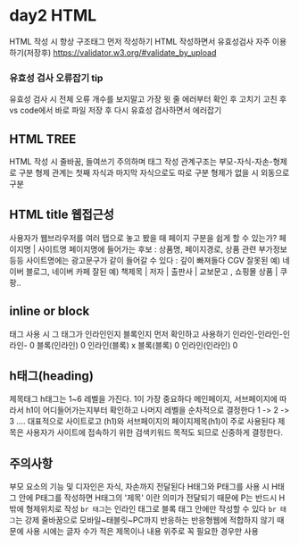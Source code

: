 # day2 HTML 
 HTML 작성 시 항상 구조태그 먼저 작성하기
 HTML 작성하면서 유효성검사 자주 이용하기(저장후)
 https://validator.w3.org/#validate_by_upload
### 유효성 검사 오류잡기 tip
 유효성 검사 시 전체 오류 개수를 보지말고 가장 윗 줄 에러부터 확인 후 고치기
 고친 후 vs code에서 바로 파일 저장 후 다시 유효성 검사하면서 에러잡기
## HTML TREE
 HTML 작성 시 줄바꿈, 들여쓰기 주의하며 태그 작성
 관계구조는 부모-자식-자손-형제로 구분
 형제 관계는 첫째 자식과 마지막 자식으로도 따로 구분
 형제가 없을 시 외동으로 구분
## HTML title 웹접근성
 사용자가 웹브라우저를 여러 탭으로 놓고 봤을 때 페이지 구분을 쉽게 할 수 있는가?
 페이지명 | 사이트명 
 페이지명에 들어가는 후보 : 상품명, 페이지경로, 상품 관련 부가정보 등등
 사이트명에는 광고문구가 같이 들어갈 수 있다 : 깊이 빠져들다 CGV
 잘못된 예) 네이버 블로그, 네이버 카페
 잘된 예) 책제목 | 저자 | 출판사 | 교보문고 , 쇼핑몰 상품 | 쿠팡..
## inline or block
 태그 사용 시 그 태그가 인라인인지 블록인지 먼저 확인하고 사용하기
 인라인-인라인-인라인- 0
 블록(인라인) 0
 인라인(블록) x
 블록(블록) 0
 인라인(인라인) 0
 ## h태그(heading)
  제목태그 h태그는 1~6 레벨을 가진다. 1이 가장 중요하다
  메인페이지, 서브페이지에 따라서 h1이 어디들어가는지부터 확인하고 나머지 레벨을 순차적으로 결정한다 1 -> 2 -> 3 ....
  대표적으로 사이트로고 (h1)와 서브페이지의 페이지제목(h1)이 주로 사용된다
  제목은 사용자가 사이트에 접속하기 위한 검색키워드 목적도 되므로 신중하게 결정한다.
  ## 주의사항
   부모 요소의 기능 및 디자인은 자식, 자손까지 전달된다
   H태그와 P태그를 사용 시 H태그 안에 P태그를 작성하면 H태그의 '제목' 이란 의미가 전달되기 때문에 P는 반드시 H 밖에 형제위치로 작성
   `br 태그`는 인라인 태그로 블록 태그 안에만 작성할 수 있다
   `br 태그`는 강제 줄바꿈으로 모바일~태블릿~PC까지 반응하는 반응형웹에 적합하지 않기 때문에 사용 시에는 글자 수가 적은 제목이나 내용 위주로 꼭 필요한 경우만 사용